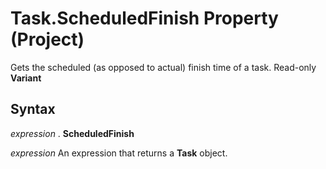 
# Task.ScheduledFinish Property (Project)

Gets the scheduled (as opposed to actual) finish time of a task. Read-only  **Variant**


## Syntax

 _expression_ . **ScheduledFinish**

 _expression_ An expression that returns a **Task** object.

